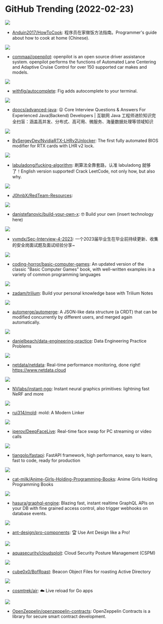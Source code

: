 # GitHub Trending (2022-02-23)

![](https://img.shields.io/badge/none-New%204-green?style=flat-square&logo=appveyor)
- [Anduin2017/HowToCook](https://github.com/Anduin2017/HowToCook): 程序员在家做饭方法指南。Programmer's guide about how to cook at home (Chinese).

![](https://img.shields.io/badge/Python-New%20288-green?style=flat-square&logo=appveyor)
- [commaai/openpilot](https://github.com/commaai/openpilot): openpilot is an open source driver assistance system. openpilot performs the functions of Automated Lane Centering and Adaptive Cruise Control for over 150 supported car makes and models.

![](https://img.shields.io/badge/TypeScript-New%2039-green?style=flat-square&logo=appveyor)
- [withfig/autocomplete](https://github.com/withfig/autocomplete): Fig adds autocomplete to your terminal.

![](https://img.shields.io/badge/Java-New%2081-green?style=flat-square&logo=appveyor)
- [doocs/advanced-java](https://github.com/doocs/advanced-java): 😮 Core Interview Questions & Answers For Experienced Java(Backend) Developers | 互联网 Java 工程师进阶知识完全扫盲：涵盖高并发、分布式、高可用、微服务、海量数据处理等领域知识

![](https://img.shields.io/badge/none-New%20334-green?style=flat-square&logo=appveyor)
- [BySergeyDev/NvidiaRTX-LHRv2Unlocker](https://github.com/BySergeyDev/NvidiaRTX-LHRv2Unlocker): The first fully automated BIOS modifier for RTX cards with LHR v2 lock.

![](https://img.shields.io/badge/Markdown-New%2067-green?style=flat-square&logo=appveyor)
- [labuladong/fucking-algorithm](https://github.com/labuladong/fucking-algorithm): 刷算法全靠套路，认准 labuladong 就够了！English version supported! Crack LeetCode, not only how, but also why.

![](https://img.shields.io/badge/Python-New%2037-green?style=flat-square&logo=appveyor)
- [J0hnbX/RedTeam-Resources](https://github.com/J0hnbX/RedTeam-Resources): 

![](https://img.shields.io/badge/none-New%20670-green?style=flat-square&logo=appveyor)
- [danistefanovic/build-your-own-x](https://github.com/danistefanovic/build-your-own-x): 🤓 Build your own (insert technology here)

![](https://img.shields.io/badge/none-New%2058-green?style=flat-square&logo=appveyor)
- [vvmdx/Sec-Interview-4-2023](https://github.com/vvmdx/Sec-Interview-4-2023): 一个2023届毕业生在毕业前持续更新、收集的安全岗面试题及面试经验分享~

![](https://img.shields.io/badge/C%23-New%20227-green?style=flat-square&logo=appveyor)
- [coding-horror/basic-computer-games](https://github.com/coding-horror/basic-computer-games): An updated version of the classic "Basic Computer Games" book, with well-written examples in a variety of common programming languages

![](https://img.shields.io/badge/JavaScript-New%2053-green?style=flat-square&logo=appveyor)
- [zadam/trilium](https://github.com/zadam/trilium): Build your personal knowledge base with Trilium Notes

![](https://img.shields.io/badge/JavaScript-New%20104-green?style=flat-square&logo=appveyor)
- [automerge/automerge](https://github.com/automerge/automerge): A JSON-like data structure (a CRDT) that can be modified concurrently by different users, and merged again automatically.

![](https://img.shields.io/badge/Python-New%2038-green?style=flat-square&logo=appveyor)
- [danielbeach/data-engineering-practice](https://github.com/danielbeach/data-engineering-practice): Data Engineering Practice Problems

![](https://img.shields.io/badge/C-New%2022-green?style=flat-square&logo=appveyor)
- [netdata/netdata](https://github.com/netdata/netdata): Real-time performance monitoring, done right! https://www.netdata.cloud

![](https://img.shields.io/badge/Cuda-New%20224-green?style=flat-square&logo=appveyor)
- [NVlabs/instant-ngp](https://github.com/NVlabs/instant-ngp): Instant neural graphics primitives: lightning fast NeRF and more

![](https://img.shields.io/badge/C%2B%2B-New%2022-green?style=flat-square&logo=appveyor)
- [rui314/mold](https://github.com/rui314/mold): mold: A Modern Linker

![](https://img.shields.io/badge/Python-New%2068-green?style=flat-square&logo=appveyor)
- [iperov/DeepFaceLive](https://github.com/iperov/DeepFaceLive): Real-time face swap for PC streaming or video calls

![](https://img.shields.io/badge/Python-New%2034-green?style=flat-square&logo=appveyor)
- [tiangolo/fastapi](https://github.com/tiangolo/fastapi): FastAPI framework, high performance, easy to learn, fast to code, ready for production

![](https://img.shields.io/badge/none-New%2038-green?style=flat-square&logo=appveyor)
- [cat-milk/Anime-Girls-Holding-Programming-Books](https://github.com/cat-milk/Anime-Girls-Holding-Programming-Books): Anime Girls Holding Programming Books

![](https://img.shields.io/badge/Haskell-New%2043-green?style=flat-square&logo=appveyor)
- [hasura/graphql-engine](https://github.com/hasura/graphql-engine): Blazing fast, instant realtime GraphQL APIs on your DB with fine grained access control, also trigger webhooks on database events.

![](https://img.shields.io/badge/TypeScript-New%208-green?style=flat-square&logo=appveyor)
- [ant-design/pro-components](https://github.com/ant-design/pro-components): 🏆 Use Ant Design like a Pro!

![](https://img.shields.io/badge/JavaScript-New%2023-green?style=flat-square&logo=appveyor)
- [aquasecurity/cloudsploit](https://github.com/aquasecurity/cloudsploit): Cloud Security Posture Management (CSPM)

![](https://img.shields.io/badge/C-New%2012-green?style=flat-square&logo=appveyor)
- [cube0x0/BofRoast](https://github.com/cube0x0/BofRoast): Beacon Object Files for roasting Active Directory

![](https://img.shields.io/badge/Go-New%2022-green?style=flat-square&logo=appveyor)
- [cosmtrek/air](https://github.com/cosmtrek/air): ☁️ Live reload for Go apps

![](https://img.shields.io/badge/JavaScript-New%2033-green?style=flat-square&logo=appveyor)
- [OpenZeppelin/openzeppelin-contracts](https://github.com/OpenZeppelin/openzeppelin-contracts): OpenZeppelin Contracts is a library for secure smart contract development.

